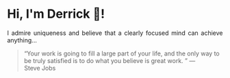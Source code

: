 # Hi, I'm Derrick 👋!
<p align="justify">I admire uniqueness and believe that a clearly focused mind can achieve anything...</p> 
<!-- #quote-start -->
<blockquote>&ldquo;Your work is going to fill a large part of your life, and the only way to be truly satisfied is to do what you believe is great work. &rdquo; &mdash; <footer>Steve Jobs</footer></blockquote>
<!-- #quote-end -->
